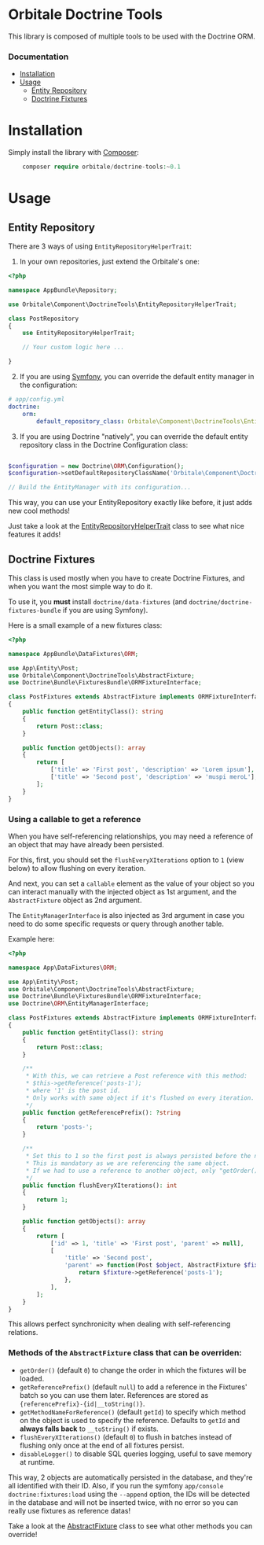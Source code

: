 Orbitale Doctrine Tools
=======================

This library is composed of multiple tools to be used with the Doctrine ORM.

### Documentation

* [Installation](#installation)
* [Usage](#usage)
  * [Entity Repository](#entity-repository)
  * [Doctrine Fixtures](#doctrine-fixtures)


# Installation

Simply install the library with [Composer](https://getcomposer.org):

```php
    composer require orbitale/doctrine-tools:~0.1
```

# Usage

## Entity Repository

There are 3 ways of using `EntityRepositoryHelperTrait`:

1. In your own repositories, just extend the Orbitale's one:

```php
<?php

namespace AppBundle\Repository;

use Orbitale\Component\DoctrineTools\EntityRepositoryHelperTrait;

class PostRepository
{
    use EntityRepositoryHelperTrait;

    // Your custom logic here ...

}

```

2. If you are using [Symfony](http://symfony.com/), you can override the default entity manager in the configuration:

```yml
# app/config.yml
doctrine:
    orm:
        default_repository_class: Orbitale\Component\DoctrineTools\EntityRepositoryHelperTrait

```

3. If you are using Doctrine "natively", you can override the default entity repository class in the Doctrine Configuration class:

```php

$configuration = new Doctrine\ORM\Configuration();
$configuration->setDefaultRepositoryClassName('Orbitale\Component\DoctrineTools\EntityRepositoryHelperTrait');

// Build the EntityManager with its configuration...

```

This way, you can use your EntityRepository exactly like before, it just adds new cool methods!

Just take a look at the [EntityRepositoryHelperTrait](EntityRepositoryHelperTrait.php) class to see what nice features it adds!

## Doctrine Fixtures

This class is used mostly when you have to create Doctrine Fixtures, and when you want the most simple way to do it.

To use it, you **must** install `doctrine/data-fixtures` (and `doctrine/doctrine-fixtures-bundle` if you are using Symfony).

Here is a small example of a new fixtures class:

```php
<?php

namespace AppBundle\DataFixtures\ORM;

use App\Entity\Post;
use Orbitale\Component\DoctrineTools\AbstractFixture;
use Doctrine\Bundle\FixturesBundle\ORMFixtureInterface;

class PostFixtures extends AbstractFixture implements ORMFixtureInterface
{
    public function getEntityClass(): string
    {
        return Post::class;
    }

    public function getObjects(): array
    {
        return [
            ['title' => 'First post', 'description' => 'Lorem ipsum'],
            ['title' => 'Second post', 'description' => 'muspi meroL'],
        ];
    }
}
```

### Using a callable to get a reference

When you have self-referencing relationships, you may need a reference of an object that may have already been persisted.

For this, first, you should set the `flushEveryXIterations` option to `1` (view below) to allow flushing on every iteration.

And next, you can set a `callable` element as the value of your object so you can interact manually with the injected object
 as 1st argument, and the `AbstractFixture` object as 2nd argument.

The `EntityManagerInterface` is also injected as 3rd argument in case you need to do some specific requests or query through another
 table.

Example here:

```php
<?php

namespace App\DataFixtures\ORM;

use App\Entity\Post;
use Orbitale\Component\DoctrineTools\AbstractFixture;
use Doctrine\Bundle\FixturesBundle\ORMFixtureInterface;
use Doctrine\ORM\EntityManagerInterface;

class PostFixtures extends AbstractFixture implements ORMFixtureInterface
{
    public function getEntityClass(): string
    {
        return Post::class;
    }

    /**
     * With this, we can retrieve a Post reference with this method:
     * $this->getReference('posts-1');
     * where '1' is the post id.
     * Only works with same object if it's flushed on every iteration.
     */
    public function getReferencePrefix(): ?string
    {
        return 'posts-';
    }

    /**
     * Set this to 1 so the first post is always persisted before the next one.
     * This is mandatory as we are referencing the same object. 
     * If we had to use a reference to another object, only "getOrder()" would have to be overriden. 
     */
    public function flushEveryXIterations(): int 
    {
        return 1;
    }

    public function getObjects(): array
    {
        return [
            ['id' => 1, 'title' => 'First post', 'parent' => null],
            [
                'title' => 'Second post',
                'parent' => function(Post $object, AbstractFixture $fixture, EntityManagerInterface $manager) {
                    return $fixture->getReference('posts-1');
                },
            ],
        ];
    }
}
```

This allows perfect synchronicity when dealing with self-referencing relations.

### Methods of the `AbstractFixture` class that can be overriden:

* `getOrder()` (default `0`) to change the order in which the fixtures will be loaded.
* `getReferencePrefix()` (default `null`) to add a reference in the Fixtures' batch so you can use them later.
  References are stored as `{referencePrefix}-{id|__toString()}`.
* `getMethodNameForReference()` (default `getId`) to specify which method on the object is used to specify the 
  reference. Defaults to `getId` and **always falls back** to `__toString()` if exists.
* `flushEveryXIterations()` (default `0`) to flush in batches instead of flushing only once at the end of all fixtures persist.
* `disableLogger()` to disable SQL queries logging, useful to save memory at runtime.

This way, 2 objects are automatically persisted in the database, and they're all identified with their ID.
Also, if you run the symfony `app/console doctrine:fixtures:load` using the `--append` option, the IDs will be detected
in the database and will not be inserted twice, with no error so you can really use fixtures as reference datas!

Take a look at the [AbstractFixture](AbstractFixture.php) class to see what other methods you can override!
